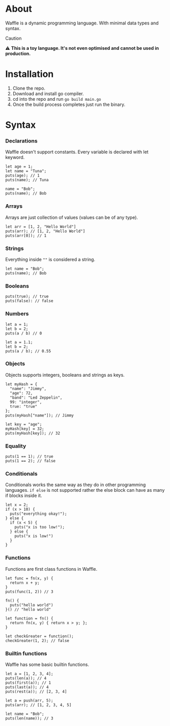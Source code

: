 # About

Waffle is a dynamic programming language. With minimal data types and syntax.

>[!CAUTION]
>⚠️ **This is a toy language. It's not even optimised and cannot be used in production.**

# Installation 
1. Clone the repo.
2. Download and install go compiler.
3. cd into the repo and run `go build main.go`
4. Once the build process completes just run the binary.

# Syntax

### Declarations 
Waffle doesn't support constants. Every variable is declared with let keyword.
```
let age = 1;
let name = "Tuna";
puts(age); // 1
puts(name); // Tuna

name = "Bob";
puts(name); // Bob

```
### Arrays
Arrays are just collection of values (values can be of any type).
```
let arr = [1, 2, "Hello World"]
puts(arr); // [1, 2, "Hello World"]
puts(arr[0]); // 1
```

### Strings
Everything inside `""` is considered a string.
```
let name = "Bob";
puts(name); // Bob
```


### Booleans
```
puts(true); // true
puts(false): // false

```
### Numbers
```
let a = 1;
let b = 2;
puts(a / b) // 0

let a = 1.1;
let b = 2;
puts(a / b); // 0.55
```

### Objects
Objects supports integers, booleans and strings as keys.
```
let myHash = {
  "name": "Jimmy",
  "age": 72,
  "band": "Led Zeppelin",
  99: "integer",
  true: "true"
};
puts(myHash["name"]); // Jimmy

let key = "age";
myHash[key] = 32;
puts(myHash[key]); // 32
```

### Equality
```
puts(1 == 1); // true
puts(1 == 2); // false
```

### Conditionals
Conditionals works the same way as they do in other programming languages.
`if else` is not supported rather the else block can have as many if blocks inside it.
```
let x = 2;
if (x > 10) { 
  puts("everything okay!");
} else {
  if (x < 5) {
    puts("x is too low!"); 
  } else {
    puts("x is low!")
  }
}
```

### Functions
Functions are first class functions in Waffle.
```
let func = fn(x, y) {
  return x + y;
}
puts(func(1, 2)) // 3

fn() {
  puts("hello world")
}() // "hello world"

let function = fn() {
  return fn(x, y) { return x > y; };
}

let checkGreater = function();
checkGreater(1, 2); // false

```

### Builtin functions
Waffle has some basic builtin functions.
```
let a = [1, 2, 3, 4];
puts(len(a)); // 4
puts(first(a)); // 1
puts(last(a)); // 4
puts(rest(a)); // [2, 3, 4]

let a = push(arr, 5);
puts(arr); // [1, 2, 3, 4, 5]

let name = "Bob";
puts(len(name)); // 3

```
